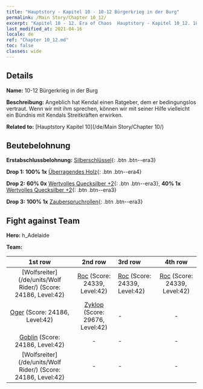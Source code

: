 ```yaml
---
title: "Hauptstory - Kapitel 10 - 10-12 Bürgerkrieg in der Burg"
permalink: /Main Story/Chapter 10_12/
excerpt: "Kapitel 10 - 12. Era of Chaos  Hauptstory - Kapitel 10_12. 10-12 Bürgerkrieg in der Burg"
last_modified_at: 2021-04-16
locale: de
ref: "Chapter 10_12.md"
toc: false
classes: wide
---
```


## Details

 **Name:** 10-12 Bürgerkrieg in der Burg

 **Beschreibung:** Angeblich hat Kendal einen Ratgeber, dem er bedingungslos vertraut. Wenn wir mit ihm sprechen, können wir mit seiner Hilfe vielleicht ein Bündnis mit Kendals Streitkräften erwirken.

 **Related to:** [Hauptstory Kapitel 10](/de/Main Story/Chapter 10/)

## Beutebelohnung

 **Erstabschlussbelohnung:** [Silberschlüssel](/de/Items/con_693/){: .btn .btn--era3}

 **Drop 1:** **100% 1x** [Überragendes Holz](/de/Items/mat_34/){: .btn .btn--era4}

 **Drop 2:** **60% 0x** [Wertvolles Quecksilber +2](/de/Items/mat_28/){: .btn .btn--era3}, **40% 1x** [Wertvolles Quecksilber +2](/de/Items/mat_28/){: .btn .btn--era3}

 **Drop 3:** **100% 1x** [Zauberspruchrollen](/de/Items/con_694/){: .btn .btn--era3}


## Fight against Team
 **Hero:** h_Adelaide

 **Team:**


  | 1st row | 2nd row | 3rd row | 4th row |
  |:----:|:----:|:----|:----:|
  | [Wolfsreiter](/de/units/Wolf Rider/) (Score: 24186, Level:42)  | [Roc](/de/units/Roc/) (Score: 24339, Level:42)  | [Roc](/de/units/Roc/) (Score: 24339, Level:42)  | [Roc](/de/units/Roc/) (Score: 24339, Level:42)  |
  | [Oger](/de/units/Ogre/) (Score: 24186, Level:42)  | [Zyklop](/de/units/Cyclops/) (Score: 29676, Level:42)  | - | - |
  | [Goblin](/de/units/Goblin/) (Score: 24186, Level:42)  | - | - | - |
  | [Wolfsreiter](/de/units/Wolf Rider/) (Score: 24186, Level:42)  | - | - | - |



